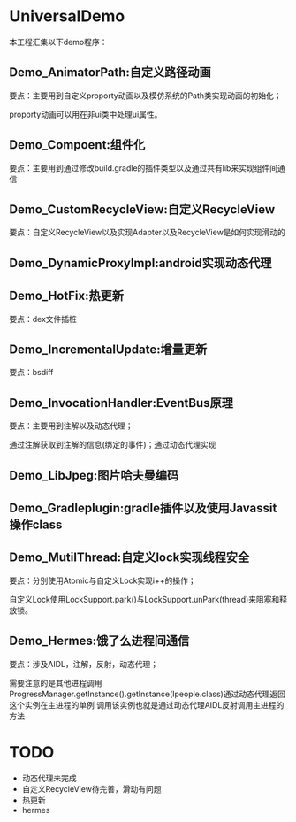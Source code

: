 # UniversalDemo

本工程汇集以下demo程序：

## Demo_AnimatorPath:自定义路径动画
要点：主要用到自定义proporty动画以及模仿系统的Path类实现动画的初始化；

proporty动画可以用在非ui类中处理ui属性。

## Demo_Compoent:组件化
要点：主要用到通过修改build.gradle的插件类型以及通过共有lib来实现组件间通信
## Demo_CustomRecycleView:自定义RecycleView
要点：自定义RecycleView以及实现Adapter以及RecycleView是如何实现滑动的
## Demo_DynamicProxyImpl:android实现动态代理
## Demo_HotFix:热更新
要点：dex文件插桩
## Demo_IncrementalUpdate:增量更新
要点：bsdiff
## Demo_InvocationHandler:EventBus原理
要点：主要用到注解以及动态代理；

通过注解获取到注解的信息(绑定的事件)；通过动态代理实现
## Demo_LibJpeg:图片哈夫曼编码
## Demo_Gradleplugin:gradle插件以及使用Javassit操作class
## Demo_MutilThread:自定义lock实现线程安全
要点：分别使用Atomic与自定义Lock实现i++的操作；

自定义Lock使用LockSupport.park()与LockSupport.unPark(thread)来阻塞和释放锁。
## Demo_Hermes:饿了么进程间通信
要点：涉及AIDL，注解，反射，动态代理；

需要注意的是其他进程调用ProgressManager.getInstance().getInstance(Ipeople.class)通过动态代理返回这个实例在主进程的单例
调用该实例也就是通过动态代理AIDL反射调用主进程的方法

# TODO
- 动态代理未完成
- 自定义RecycleView待完善，滑动有问题
- 热更新
- hermes